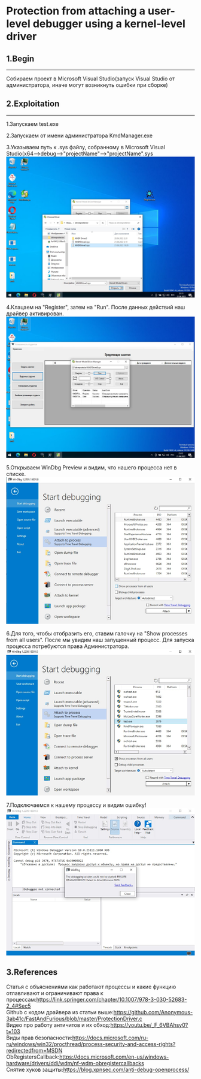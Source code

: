 # Protection from attaching a user-level debugger using a kernel-level driver

## 1.Begin
____

Собираем проект в Microsoft Visual Studio(запуск Visual Studio от администратора, иначе могут возникнуть ошибки при сборке)

## 2.Exploitation
____

1.Запускаем test.exe

2.Запускаем от имени администратора KmdManager.exe

3.Указываем путь к .sys файлу, собранному в Microsoft Visual Studio(x64-->debug-->"projectName"-->"projectName".sys
![screen1](screen1.jpg)

4.Клацаем на "Register", затем на "Run". После данных действий наш драйвер активирован.
![screen2](screen2.jpg)

5.Открываем WinDbg Preview и видим, что нашего процесса нет в списке.
![screen3](screen3.jpg)

6.Для того, чтобы отобразить его, ставим галочку на "Show processes from all users". После мы увидим наш запущенный процесс. Для запуска процесса потребуются права Администратора.
![screen4](screen4.jpg)

7.Подключаемся к нашему процессу и видим ошибку!
![screen5](screen5.jpg)


## 3.References

Статья с объяснениями как работают процессы и какие функцию отлавливают и ограничивают права к процессам:https://link.springer.com/chapter/10.1007/978-3-030-52683-2_4#Sec5 <br/>
Github с кодом драйвера из статьи выше:https://github.com/Anonymous-3ab41c/FastAndFurious/blob/master/ProtectionDriver.c<br/>
Видео про работу античитов и их обход:https://youtu.be/_F_6VBAhsy0?t=103<br/>
Виды прав безопасности:https://docs.microsoft.com/ru-ru/windows/win32/procthread/process-security-and-access-rights?redirectedfrom=MSDN<br/>
ObRegistersCallback:https://docs.microsoft.com/en-us/windows-hardware/drivers/ddi/wdm/nf-wdm-obregistercallbacks<br/>
Снятие хуков защиты:https://blog.xpnsec.com/anti-debug-openprocess/<br/>
